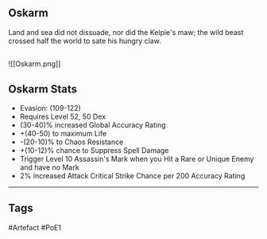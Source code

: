 ## Oskarm
Land and sea did not dissuade,
nor did the Kelpie's maw;
the wild beast crossed half the world
to sate his hungry claw.
##
![[Oskarm.png]]
## Oskarm Stats
- Evasion: (109-122)
- Requires Level 52, 50 Dex
- (30-40)% increased Global Accuracy Rating
- +(40-50) to maximum Life
- -(20-10)% to Chaos Resistance
- +(10-12)% chance to Suppress Spell Damage
- Trigger Level 10 Assassin's Mark when you Hit a Rare or Unique Enemy and have no Mark
- 2% increased Attack Critical Strike Chance per 200 Accuracy Rating


---
## Tags
#Artefact
#PoE1